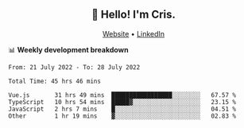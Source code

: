 
<h2 align="center">👋 Hello! I'm Cris.</h2>
<p align="center">
  <a href="https://www.criscunas.dev">Website</a> •
  <a href="https://www.linkedin.com/in/cristophercunas/">LinkedIn</a>
</p>


📊 **Weekly development breakdown**
<!--START_SECTION:waka-->

```text
From: 21 July 2022 - To: 28 July 2022

Total Time: 45 hrs 46 mins

Vue.js       31 hrs 49 mins  █████████████████░░░░░░░░   67.57 %
TypeScript   10 hrs 54 mins  █████▓░░░░░░░░░░░░░░░░░░░   23.15 %
JavaScript   2 hrs 7 mins    █░░░░░░░░░░░░░░░░░░░░░░░░   04.51 %
Other        1 hr 19 mins    ▓░░░░░░░░░░░░░░░░░░░░░░░░   02.83 %
```

<!--END_SECTION:waka-->
